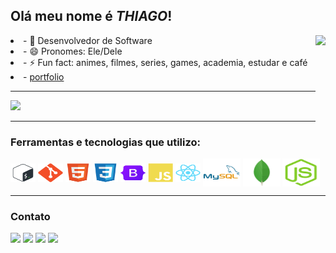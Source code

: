 ## Olá meu nome é ***THIAGO***!

<div align="center">
  <img height="150px" align="right" src="https://programathor.com.br/blog/wp-content/uploads/2018/05/fast-typing.gif" />
  <div align="left" style="display: inline_block">
    <li>- 🔭 Desenvolvedor de Software</a></li>
    <li>- 😄 Pronomes: Ele/Dele</li>
    <li>- ⚡ Fun fact: animes, filmes, series, games, academia, estudar e café</li>
    <li>-  <a href="https://portfolio-ten-sable-66.vercel.app/" target="_blank"  >portfolio</a></li>
  </div>
</div>

---

<div align="center style="display: flex"">
  <img height="180em" src="https://github-readme-stats.vercel.app/api?username=thisouzadev&show_icons=true&theme=dracula&include_all_commits=true&count_private=true&icon_color=2FC18C&title_color=2FC18C&bg_color=1A1D21"/>
</div>

---

### Ferramentas e tecnologias que utilizo:

<div>
  <img align="center" alt="bash" height="30" width="40" src="https://raw.githubusercontent.com/devicons/devicon/master/icons/bash/bash-original.svg">
  <img align="center" alt="git" height="30" width="40" src="https://raw.githubusercontent.com/devicons/devicon/master/icons/git/git-original.svg">
  <img align="center" alt="HTML" height="30" width="40" src="https://raw.githubusercontent.com/devicons/devicon/master/icons/html5/html5-original.svg">
  <img align="center" alt="CSS" height="30" width="40" src="https://raw.githubusercontent.com/devicons/devicon/master/icons/css3/css3-original.svg">
  <img align="center" alt="bootstrap" height="30" width="40" src="https://raw.githubusercontent.com/devicons/devicon/master/icons/bootstrap/bootstrap-original.svg">
  <img align="center" alt="Js" height="30" width="40" src="https://raw.githubusercontent.com/devicons/devicon/master/icons/javascript/javascript-plain.svg">
  <img align="center" alt="React" height="30" width="40" src="https://raw.githubusercontent.com/devicons/devicon/master/icons/react/react-original.svg">
  <img align="center" alt="mysql" height="45" width="60" src="https://raw.githubusercontent.com/devicons/devicon/master/icons/mysql/mysql-original-wordmark.svg">
  <img align="center" alt="mongodb" height="45" width="60" src="https://raw.githubusercontent.com/devicons/devicon/master/icons/mongodb/mongodb-original.svg">
  <img align="center" alt="nodejs" height="45" width="60" src="https://raw.githubusercontent.com/devicons/devicon/master/icons/nodejs/nodejs-original.svg">
</div>

---

### Contato

<div>
  <a href="https://www.linkedin.com/in/thisouzadev/" target="_blank"><img src="https://img.shields.io/badge/-LinkedIn-%230077B5?style=for-the-badge&logo=linkedin&logoColor=white" target="_blank"></a> 
<a href = "mailto:thiagodesouza.dev@gmail.com"><img src="https://img.shields.io/badge/-Gmail-%23333?style=for-the-badge&logo=gmail&logoColor=white" target="_blank"></a>
  <a href = "https://web.whatsapp.com/send?phone=979447656"><img src="https://img.shields.io/badge/-whatsapp-V8789?style=for-the-badge&logo=whatsapp&logoColor=white" target="_blank"></a>
  <a target="_blank" href = "https://portfolio-ten-sable-66.vercel.app/"><img src="https://img.shields.io/badge/-Portfolio-%23333?style=for-the-badge"></a>
</div>


